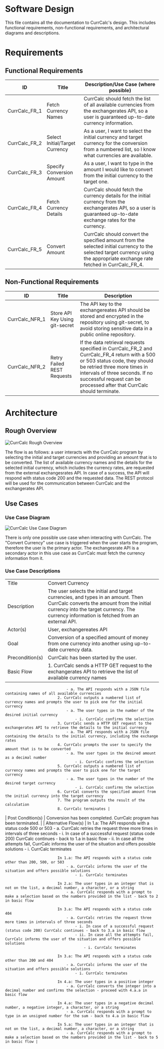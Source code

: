 # Software Design

This file contains all the documentation to CurrCalc's design. This includes functional requirements, non-functional requirements, and architectural diagrams and descriptions.

# Requirements

## Functional Requirements

| ID        	| Title                          | Description/Use Case (where possible)  														  |
| ------------- | ------------------------------ | ------------------------------------------------------------------------------------------------------------------------------------------------------ |
| CurrCalc_FR_1 | Fetch Currency Names 		 | CurrCalc should fetch the list of all available currencies from the exchangerates API, so a user is guaranteed up-to-date currency information. 	  |
| CurrCalc_FR_2 | Select Initial/Target Currency | As a user, I want to select the initial currency and target currency for the conversion from a numbered list, so I know what currencies are available. |
| CurrCalc_FR_3 | Specify Conversion Amount 	 | As a user, I want to type in the amount I would like to convert from the initial currency to the target one. |
| CurrCalc_FR_4 | Fetch Currency Details	 | CurrCalc should fetch the currency details for the initial currency from the exchangerates API, so a user is guaranteed up-to-date exchange rates for the currency. |
| CurrCalc_FR_5 | Convert Amount		 | CurrCalc should convert the specified amount from the selected initial currency to the selected target currency using the appropriate exchange rate fetched in CurrCalc_FR_4. |

## Non-Functional Requirements

| ID        	 | Title                          | Description																		   |
| -------------- | ------------------------------ | ------------------------------------------------------------------------------------------------------------------------------------------------------ |
| CurrCalc_NFR_1 | Store API Key Using git-secret | The API key to the exchangereates API should be stored and encrypted in the repository using git-secret, to avoid storing sensitive data in a public online repository. 	  |
| CurrCalc_NFR_2 | Retry Failed REST Requests 	  | If the data retrieval requests specified in CurrCalc_FR_2 and CurrCalc_FR_4 return with a 500 or 503 status code, they should be retried three more times in intervals of three seconds. If no successful request can be processed after that CurrCalc should terminate.  |

# Architecture

## Rough Overview

![CurrCalc Rough Overview](https://github.com/DusDus3428/CPP_CurrCalc/blob/feature/01_design/documentation/images/diagrams/01_CurrCalc-RoughOverview.png "CurrCalc Rough Overview")

The flow is as follows: a user interacts with the CurrCalc program by selecting the initial and target currencies and providing an amount that is to be converted. The list of available currency names and the details for the selected initial currency, which includes the currency rates, are requested from the external exchangesrates API. In case of a success, the API will respond with status code 200 and the requested data. The REST protocol will be used for the communication between CurrCalc and the exchangerates API.

## Use Cases

### Use Case Diagram

![CurrCalc Use Case Diagram](https://github.com/DusDus3428/CPP_CurrCalc/blob/feature/01_design/documentation/images/diagrams/02_CurrCalc-UseCaseDiagram.png "CurrCalc Use Case Diagram")

There is only one possible use case when interacting with CurrCalc. The "Convert Currency" use case is triggered when the user starts the program, therefore the user is the primary actor. 
The exchangesrate API is a secondary actor in this use case as CurrCalc must fetch the currency information from it.

### Use Case Descriptions
|||
|---|---|
| Title 				| 	Convert Currency |
| Description 			| 	The user selects the initial and target currencies, and types in an amount. Then CurrCalc converts the amount from the initial currency into the target currency. The currency information is fetched from an external API. |
| Actor(s) 				| 	User, exchangereates API |
| Goal 					| 	Conversion of a specified amount of money from one currency into another using up-to-date currency data. |
| Precondition(s) 		| 	CurrCalc has been started by the user. |
| Basic Flow 			| 	1. CurrCalc sends a HTTP GET request to the exchangerates API to retrieve the list of available currency names
								- a. The API responds with a JSON file containing names of all available currencies
							2. CurrCalc outputs a numbered list of currency names and prompts the user to pick one for the initial currency
	        					- a. The user types in the number of the desired initial currency
	                				- i. CurrCalc confirms the selection
							3. CurrCalc sends a HTTP GET request to the exchangerates API to retrieve the details to the initial currency
	        					- a. The API responds with a JSON file containing the details to the initial currency, including the exchange rates
							4. CurrCalc prompts the user to specify the amount that is to be converted
	        					- a. The user types in the desired amount as a decimal number
	                				- i. CurrCalc confirms the selection
							5. CurrCalc outputs a numbered list of currency names and prompts the user to pick one for the target currency
	        					- a. The user types in the number of the desired target currency
	                				- i. CurrCalc confirms the selection
							6. CurrCal converts the specified amount from the initial currency into the target currency
							7. The program outputs the result of the calculation
							8. CurrCalc terminates |
| Post Condition(s) 	| Conversion has been completed. CurrCalc program has been terminated. |
| Alternative Flow(s)	| 	In 1.a: The API responds with a status code 500 or 503
	        					- a. CurrCalc retries the request three more times in intervals of three seconds
	                				- i. In case of a successful request (status code 200) CurrCalc continues - back to 1.a in basic flow
	                				- ii. In case all the attempts fail, CurrCalc informs the user of the situation and offers possible solutions
	                        			- i. CurrCalc terminates
	
							In 1.a: The API responds with a status code other than 200, 500, or 503
	        					- a. CurrCalc informs the user of the situation and offers possible solutions
	                				- i. CurrCalc terminates
	
							In 2.a: The user types in an integer that is not on the list, a decimal number, a character, or a string
	        					- a. CurrCalc responds with a prompt to make a selection based on the numbers provided in the list - back to 2 in basic flow
	
							In 3.a: The API responds with a status code 404
	        					- a. CurrCalc retries the request three more times in intervals of three seconds
	                				- i. In case of a successful request (status code 200) CurrCalc continues - back to 3.a in basic flow
	                				- ii. In case all the attempts fail, CurrCalc informs the user of the situation and offers possible solutions
	                        			- i. CurrCalc terminates
	
							In 3.a: The API responds with a status code other than 200 and 404
	        					- a. CurrCalc informs the user of the situation and offers possible solutions
	                				- i. CurrCalc terminates
	
							In 4.a: The user types in a positive integer 
	        					- a. CurrCalc converts the integer into a decimal number and confirms the selection - proceed with 4.a.a in basic flow
	
							In 4.a: The user types in a negative decimal number, a negative integer, a character, or a string
	        					- a. CurrCalc responds with a prompt to type in an unsigned number for the sum - back to 4.a in basic flow
	
							In 5.a: The user types in an integer that is not on the list, a decimal number, a character, or a string
	        					- a. CurrCalc responds with a prompt to make a selection based on the numbers provided in the list - back to 5 in basic flow |